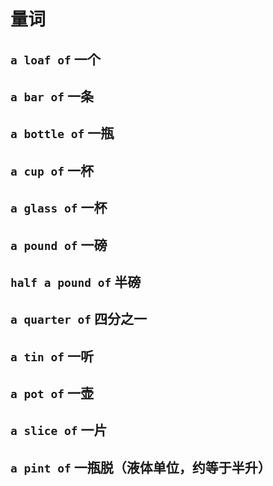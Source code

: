 # 量词

## `a loaf of` 一个

## `a bar of` 一条

## `a bottle of` 一瓶

## `a cup of` 一杯

## `a glass of` 一杯

## `a pound of` 一磅

## `half a pound of` 半磅

## `a quarter of` 四分之一

## `a tin of` 一听

## `a pot of` 一壶

## `a slice of` 一片

## `a pint of` 一瓶脱（液体单位，约等于半升）
